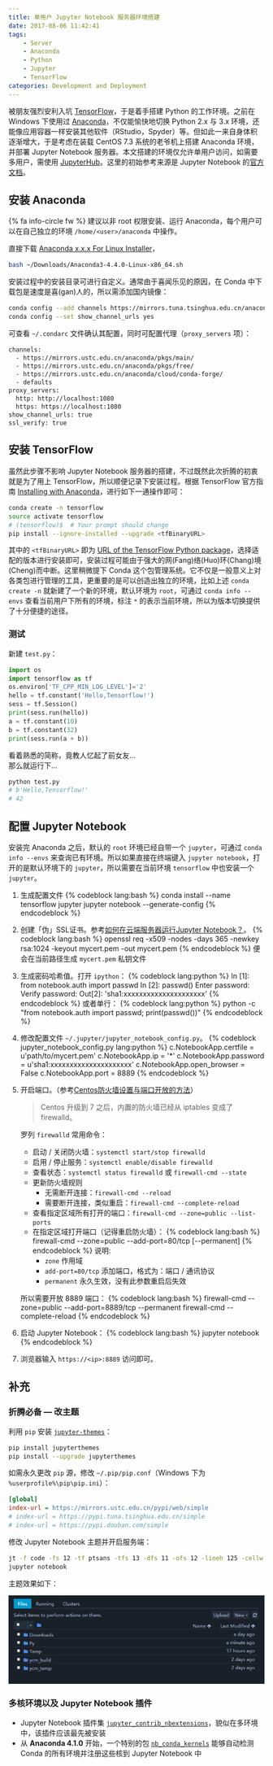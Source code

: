 ```yaml
---
title: 单用户 Jupyter Notebook 服务器环境搭建
date: 2017-08-06 11:42:41
tags:
    - Server
    - Anaconda
    - Python
    - Jupyter
    - TensorFlow
categories: Development and Deployment
---
```


被朋友强烈安利入坑 [TensorFlow][tensorflow]，于是着手搭建 Python 的工作环境。之前在 Windows 下使用过 [Anaconda][anaconda]，不仅能愉快地切换 Python 2.x 与 3.x 环境，还能像应用容器一样安装其他软件（RStudio，Spyder）等。但如此一来自身体积逐渐增大，于是考虑在装载 CentOS 7.3 系统的老爷机上搭建 Anaconda 环境，并部署 Jupyter Notebook 服务器。本文搭建的环境仅允许单用户访问，如需要多用户，需使用 [JupyterHub][jupyterhub]。这里的初始参考来源是 Jupyter Notebook
的[官方文档][jupyter-book-official-running-a-notebook-server]。

<!-- more -->

## 安装 Anaconda

 {% fa info-circle fw %} 建议以非 root 权限安装、运行 Anaconda，每个用户可以在自己独立的环境 `/home/<user>/anaconda` 中操作。

直接下载 [Anaconda x.x.x For Linux Installer][anaconda-download-linux]，

```bash
bash ~/Downloads/Anaconda3-4.4.0-Linux-x86_64.sh
```

安装过程中的安装目录可进行自定义。通常由于喜闻乐见的原因，在 Conda 中下载包是速度是喜(gan)人的，所以需添加国内镜像：

```bash
conda config --add channels https://mirrors.tuna.tsinghua.edu.cn/anaconda/pkgs/free/
conda config --set show_channel_urls yes
```

可查看 `~/.condarc` 文件确认其配置，同时可配置代理（`proxy_servers` 项）：

```plain .condarc
channels:
  - https://mirrors.ustc.edu.cn/anaconda/pkgs/main/
  - https://mirrors.ustc.edu.cn/anaconda/pkgs/free/
  - https://mirrors.ustc.edu.cn/anaconda/cloud/conda-forge/
  - defaults
proxy_servers:
  http: http://localhost:1080
  https: https://localhost:1080
show_channel_urls: true
ssl_verify: true
```

## 安装 TensorFlow

虽然此步骤不影响 Jupyter Notebook 服务器的搭建，不过既然此次折腾的初衷就是为了用上 TensorFlow，所以顺便记录下安装过程。根据 TensorFlow 官方指南 [Installing with Anaconda][tensorflow-official-install-with-anaconda]，进行如下一通操作即可：

```bash
conda create -n tensorflow
source activate tensorflow
# (tensorflow)$  # Your prompt should change
pip install --ignore-installed --upgrade <tfBinaryURL>
```

其中的 `<tfBinaryURL>` 即为 [URL of the TensorFlow Python package][url-tensorflow-python-package]，选择适配的版本进行安装即可，安装过程可能由于强大的网(Fang)络(Huo)环(Chang)境(Cheng)而中断。这里稍微提下 Conda 这个包管理系统。它不仅是一般意义上对各类包进行管理的工具，更重要的是可以创造出独立的环境，比如上述 `conda create -n` 就新建了一个新的环境，默认环境为 `root`，可通过 `conda info --envs` 查看当前用户下所有的环境，标注 `*` 的表示当前环境，所以为版本切换提供了十分便捷的途径。

### 测试

新建 `test.py`：

```python test.py
import os
import tensorflow as tf
os.environ['TF_CPP_MIN_LOG_LEVEL']='2'
hello = tf.constant('Hello,Tensorflow!')
sess = tf.Session()
print(sess.run(hello))
a = tf.constant(10)
b = tf.constant(32)
print(sess.run(a + b))
```

看着熟悉的简称，竟教人忆起了前女友...  
那么就运行下...

```bash
python test.py
# b'Hello,Tensorflow!'
# 42
```

## 配置 Jupyter Notebook

安装完 Anaconda 之后，默认的 `root` 环境已经自带一个 `jupyter`，可通过 `conda info --envs` 来查询已有环境。所以如果直接在终端键入 `jupyter notebook`，打开的是默认环境下的 `jupyter`，所以需要在当前环境 `tensorflow` 中也安装一个 `jupyter`。

1. 生成配置文件
   {% codeblock lang:bash %}
   conda install --name tensorflow jupyter
   jupyter notebook --generate-config
   {% endcodeblock %}
1. 创建「伪」SSL证书。参考[如何在云端服务器运行Jupyter Notebook？][zhihu-20226040]。
   {% codeblock lang:bash %}
   openssl req -x509 -nodes -days 365 -newkey rsa:1024 -keyout mycert.pem -out mycert.pem
   {% endcodeblock %}
   便会在当前路径生成 `mycert.pem` 私钥文件
1. 生成密码哈希值。打开 `ipython`：
   {% codeblock lang:python %}
   In [1]: from notebook.auth import passwd
   In [2]: passwd()
   Enter password:
   Verify password:
   Out[2]: 'sha1:xxxxxxxxxxxxxxxxxxxxx'
   {% endcodeblock %}
   或者单行：
   {% codeblock lang:python %}
   python -c "from notebook.auth import passwd; print(passwd())"
   {% endcodeblock %}
1. 修改配置文件 `~/.jupyter/jupyter_notebook_config.py`。
   {% codeblock jupyter_notebook_config.py lang:python %}
   c.NotebookApp.certfile = u'path/to/mycert.pem'
   c.NotebookApp.ip = '*'
   c.NotebookApp.password = u'sha1:xxxxxxxxxxxxxxxxxxxxx'
   c.NotebookApp.open_browser = False
   c.NotebookApp.port = 8889
   {% endcodeblock %}
1. 开启端口。（参考[Centos防火墙设置与端口开放的方法][blog-csdn-54707864]）

   > Centos 升级到 7 之后，内置的防火墙已经从 iptables 变成了 firewalld。

   罗列 `firewalld` 常用命令：

   - 启动 / 关闭防火墙：`systemctl start/stop firewalld`
   - 启用 / 停止服务：`systemctl enable/disable firewalld`
   - 查看状态：`systemctl status firewalld` 或 `firewall-cmd --state`
   - 更新防火墙规则
     - 无需断开连接：`firewall-cmd --reload`
     - 需要断开连接，类似重启：`firewall-cmd --complete-reload`
   - 查看指定区域所有打开的端口：`firewall-cmd --zone=public --list-ports`
   - 在指定区域打开端口（记得重启防火墙）：
     {% codeblock lang:bash %}
     firewall-cmd --zone=public --add-port=80/tcp [--permanent]
     {% endcodeblock %}
     说明:
     - `zone` 作用域
     - `add-port=80/tcp` 添加端口，格式为：端口 / 通讯协议
     - `permanent` 永久生效，没有此参数重启后失效

   所以需要开放 8889 端口：
   {% codeblock lang:bash %}
   firewall-cmd --zone=public --add-port=8889/tcp --permanent
   firewall-cmd --complete-reload
   {% endcodeblock %}
1. 启动 Jupyter Notebook：
   {% codeblock lang:bash %}
   jupyter notebook
   {% endcodeblock %}
1. 浏览器输入 `https://<ip>:8889` 访问即可。

## 补充

### 折腾必备 — 改主题

利用 `pip` 安装 [`jupyter-themes`][github-dunovank/jupyter-themes]：

```bash
pip install jupyterthemes
pip install --upgrade jupyterthemes
```

如需永久更改 `pip` 源，修改 `~/.pip/pip.conf`（Windows 下为 `%userprofile%\pip\pip.ini`）：

```ini pip.conf
[global]
index-url = https://mirrors.ustc.edu.cn/pypi/web/simple
# index-url = https://pypi.tuna.tsinghua.edu.cn/simple
# index-url = https://pypi.douban.com/simple
```

修改 Jupyter Notebook 主题并开启服务端：

```bash
jt -f code -fs 12 -tf ptsans -tfs 13 -dfs 11 -ofs 12 -lineh 125 -cellw 1000 -t solarizedl -T -vim
jupyter notebook
```

主题效果如下：

![](/img/jupyter-notebook-server.png)

### 多核环境以及 Jupyter Notebook 插件

- Jupyter Notebook 插件集 [`jupyter_contrib_nbextensions`][github-ipython-contrib/jupyter_contrib_nbextensions]，貌似在多环境中，该插件应该最先被安装
- 从 **Anaconda 4.1.0** 开始，一个特别的包 [`nb_conda_kernels`][nb-conda-kernels]
  能够自动检测 Conda 的所有环境并注册这些核到 Jupyter Notebook 中


[tensorflow]:                                          https://www.tensorflow.org
[anaconda]:                                            https://www.continuum.io
[jupyterhub]:                                          https://jupyterhub.readthedocs.io/en/latest
[jupyter-book-official-running-a-notebook-server]:     http://jupyter-notebook.readthedocs.io/en/latest/public_server.html#running-a-notebook-server
[anaconda-download-linux]:                             https://www.continuum.io/downloads#linux
[tensorflow-official-install-with-anaconda]:           https://www.tensorflow.org/install/install_linux#installing_with_anaconda
[url-tensorflow-python-package]:                       https://www.tensorflow.org/install/install_linux#the_url_of_the_tensorflow_python_package
[zhihu-20226040]:                                      https://zhuanlan.zhihu.com/p/20226040
[blog-csdn-54707864]:                                  http://blog.csdn.net/u011846257/article/details/54707864
[github-dunovank/jupyter-themes]:                      https://github.com/dunovank/jupyter-themes
[nb-conda-kernels]:                                    https://github.com/Anaconda-Platform/nb_conda_kernels
[github-ipython-contrib/jupyter_contrib_nbextensions]: https://github.com/ipython-contrib/jupyter_contrib_nbextensions
